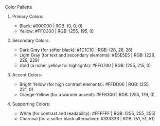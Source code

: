 Color Pallette

1. Primary Colors:
   - Black: #000000 | RGB: (0, 0, 0)
   - Yellow: #FFC300 | RGB: (255, 195, 0)

2. Secondary Colors:
   - Dark Gray (for softer black): #1C1C1C | RGB: (28, 28, 28)
   - Light Gray (for text and secondary elements): #E5E5E5 | RGB: (229, 229, 229)
   - Gold (a richer yellow for highlights): #FFD700 | RGB: (255, 215, 0)

3. Accent Colors:
   - Bright Yellow (for high contrast elements): #FFDD00 | RGB: (255, 221, 0)
   - Orange-Yellow (for a warmer accent): #FFB300 | RGB: (255, 179, 0)

4. Supporting Colors:
   - White (for contrast and readability): #FFFFFF | RGB: (255, 255, 255)
   - Charcoal (for a softer black alternative): #333333 | RGB: (51, 51, 51)